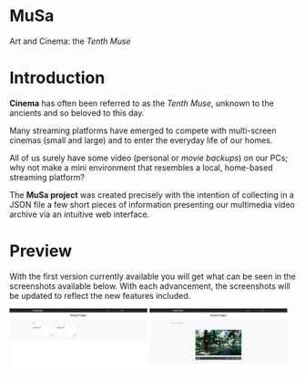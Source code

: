 # MuSa
Art and Cinema: the *Tenth Muse*

# Introduction

**Cinema** has often been referred to as the *Tenth Muse*, unknown to the ancients and so beloved to this day.

Many streaming platforms have emerged to compete with multi-screen cinemas (small and large) and to enter the everyday life of our homes.

All of us surely have some video (personal or *movie backups*) on our PCs; why not make a mini environment that resembles a local, home-based streaming platform?

The **MuSa project** was created precisely with the intention of collecting in a JSON file a few short pieces of information presenting our multimedia video archive via an intuitive web interface.

# Preview

With the first version currently available you will get what can be seen in the screenshots available below.
With each advancement, the screenshots will be updated to reflect the new features included.

<img src="./screenshots/Preview%20Box.png" width="48%"/> <img src="./screenshots/Preview%20Media.png" width="48%"/>
